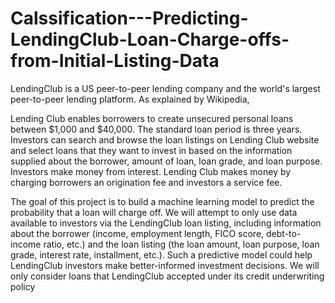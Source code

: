 # Calssification---Predicting-LendingClub-Loan-Charge-offs-from-Initial-Listing-Data
LendingClub is a US peer-to-peer lending company and the world's largest peer-to-peer lending platform. As explained by Wikipedia,

Lending Club enables borrowers to create unsecured personal loans between $1,000 and $40,000. The standard loan period is three years. Investors can search and browse the loan listings on Lending Club website and select loans that they want to invest in based on the information supplied about the borrower, amount of loan, loan grade, and loan purpose. Investors make money from interest. Lending Club makes money by charging borrowers an origination fee and investors a service fee.

The goal of this project is to build a machine learning model to predict the probability that a loan will charge off. We will attempt to only use data available to investors via the LendingClub loan listing, including information about the borrower (income, employment length, FICO score, debt-to-income ratio, etc.) and the loan listing (the loan amount, loan purpose, loan grade, interest rate, installment, etc.). Such a predictive model could help LendingClub investors make better-informed investment decisions. We will only consider loans that LendingClub accepted under its credit underwriting policy

